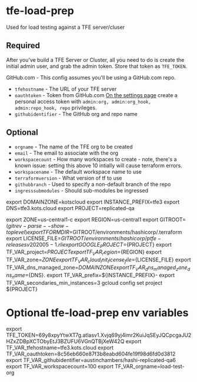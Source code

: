 # tfe-load-prep
Used for load testing against a TFE server/cluser


## Required

After you've build a TFE Server or Cluster, all you need to do is create the initial admin user, and grab the admin token. Store that token as `TFE_TOKEN`.

GitHub.com - This config assumes you'll be using a GitHub.com repo.

* `tfehostname` - The URL of your TFE server
* `oauthtoken` - Token from GitHub.com [On the settings page](https://github.com/settings/tokens) create a personal access token with `admin:org, admin:org_hook, admin:repo_hook, repo` privileges. 
* `githubidentifier` - The GitHub org and repo name

## Optional

* `orgname` - The name of the TFE org to be created
* `email` - The email to associate with the org
* `workspacecount` - How many workspaces to create - note, there's a known issue: setting this above 10 intially will cause terraform errors. 
* `workspacename` - The default workspace name to use
* `terraformversion` - What version of tf to use
* `githubbranch` - Used to specify a non-default branch of the repo
* `ingresssubmodules` - Should sub-modules be ingressed

export DOMAINZONE=kotscloud
export INSTANCE_PREFIX=tfe3
export DNS=tfe3.kots.cloud
export PROJECT=replicated-qa

export ZONE=us-central1-c
export REGION=us-central1
export GITROOT=$(git rev-parse --show-toplevel)
export TFORMDIR=$GITROOT/environments/hashicorp/.terraform
export LICENSE_FILE=$GITROOT/environments/hashicorp/ptfe-releasesv202005-1.rli
export GOOGLE_PROJECT=${PROJECT}
export TF_VAR_project=${PROJECT}
export TF_VAR_region=${REGION}
export TF_VAR_zone=${ZONE}
export TF_VAR_cloud_init_license_file=${LICENSE_FILE}
export TF_VAR_dns_managed_zone=${DOMAINZONE}
export TF_VAR_dns_managed_zone_dns_name=${DNS}.
export TF_VAR_prefix=${INSTANCE_PREFIX}-
export TF_VAR_secondaries_min_instances=3
gcloud config set project ${PROJECT}

# Optional tfe-load-prep env variables
export TFE_TOKEN=69y8xpyYtwXT7g.atlasv1.Xvjq69yj4imr2KuiJqSEyJQCpcgaJU2HZxZDBpXCTObyEtJ3BZUFU6VGnQTBjXeW42Q
export TF_VAR_tfehostname=tfe3.kots.cloud
export TF_VAR_oauthtoken=8c56eb660e87f3b8eabd604fe19f98d6fd0d3812
export TF_VAR_githubidentifier=austinchambers/hashi-replicated-qa6
export TF_VAR_workspacecount=100
export TF_VAR_orgname=load-test-org